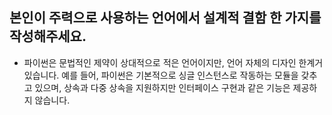 ## 본인이 주력으로 사용하는 언어에서 설계적 결함 한 가지를 작성해주세요.

- 파이썬은 문법적인 제약이 상대적으로 적은 언어이지만, 언어 자체의 디자인 한계거 있습니다. 예를 들어, 파이썬은 기본적으로 싱글 인스턴스로 작동하는 모듈을 갖추고 있으며, 상속과 다중 상속을 지원하지만 인터페이스 구현과 같은 기능은 제공하지 않습니다.

